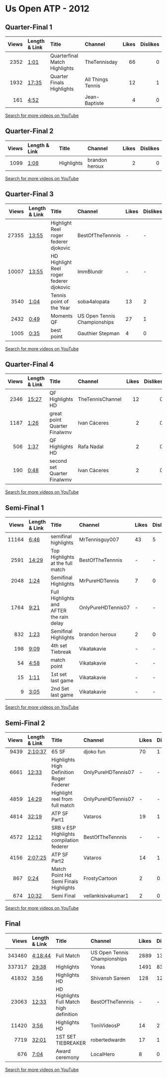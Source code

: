 
# Us Open ATP - 2012

## Quarter-Final 1
|   Views | Length & Link                                        | Title                         | Channel           |   Likes |   Dislikes |
|--------:|:-----------------------------------------------------|:------------------------------|:------------------|--------:|-----------:|
|    2352 | [1:01](https://www.youtube.com/watch?v=jc1xe55hecw)  | Quarterfinal Match Highlights | TheTennisday      |      66 |          0 |
|    1932 | [17:35](https://www.youtube.com/watch?v=jwjP7hoh5G4) | Quarter Finals Highlights     | All Things Tennis |      12 |          1 |
|     161 | [4:52](https://www.youtube.com/watch?v=kBzvnW_okY8)  |                               | Jean-Baptiste     |       4 |          0 |

[Search for more videos on YouTube](https://www.youtube.com/results?search_query=%22us+open%22+%22Berdych%22+%22Federer%22+%222012%22+%22highlights%22)     

## Quarter-Final 2
|   Views | Length & Link                                       | Title      | Channel        |   Likes |   Dislikes |
|--------:|:----------------------------------------------------|:-----------|:---------------|--------:|-----------:|
|    1099 | [1:08](https://www.youtube.com/watch?v=0w0W3VCOI4Y) | Highlights | brandon heroux |       2 |          0 |

[Search for more videos on YouTube](https://www.youtube.com/results?search_query=%22us+open%22+%22Murray%22+%22Cilic%22+%222012%22+%22highlights%22)     

## Quarter-Final 3
|   Views | Length & Link                                        | Title                                         | Channel                      | Likes   | Dislikes   |
|--------:|:-----------------------------------------------------|:----------------------------------------------|:-----------------------------|:--------|:-----------|
|   27355 | [13:55](https://www.youtube.com/watch?v=fFYpDgp85Es) | Highlight Reel   roger federer djokovic       | BestOfTheTennnis             | -       | -          |
|   10007 | [13:55](https://www.youtube.com/watch?v=vd5SpoYJRS8) | HD    Highlight Reel   roger federer djokovic | ImmBlundr                    | -       | -          |
|    3540 | [1:04](https://www.youtube.com/watch?v=91iDJBRJdXA)  | Tennis point of the Year                      | soba4alopata                 | 13      | 2          |
|    2432 | [0:49](https://www.youtube.com/watch?v=G74fKneBK_I)  | Moments      QF                               | US Open Tennis Championships | 27      | 1          |
|    1005 | [0:35](https://www.youtube.com/watch?v=7CQcPXnDNy0)  | best point                                    | Gauthier Stepman             | 4       | 0          |

[Search for more videos on YouTube](https://www.youtube.com/results?search_query=%22us+open%22+%22Ferrer%22+%22Tipsarevic%22+%222012%22+%22highlights%22)     

## Quarter-Final 4
|   Views | Length & Link                                        | Title                               | Channel          |   Likes |   Dislikes |
|--------:|:-----------------------------------------------------|:------------------------------------|:-----------------|--------:|-----------:|
|    2346 | [15:27](https://www.youtube.com/watch?v=hkP4ZJDrvWo) | QF Highlights HD                    | TheTennisChannel |      12 |          0 |
|    1187 | [1:26](https://www.youtube.com/watch?v=dyewcSjWppg)  | great point        Quarter Finalwmv | Ivan Cáceres     |       2 |          0 |
|     506 | [1:37](https://www.youtube.com/watch?v=EcGhqVSjKS4)  | QF  Highlights HD                   | Rafa Nadal       |       2 |          0 |
|     190 | [0:48](https://www.youtube.com/watch?v=dyJ4Uvv5mcg)  | second set        Quarter Finalwmv  | Ivan Cáceres     |       2 |          0 |

[Search for more videos on YouTube](https://www.youtube.com/results?search_query=%22us+open%22+%22Djokovic%22+%22Potro%22+%222012%22+%22highlights%22)     

## Semi-Final 1
|   Views | Length & Link                                        | Title                                        | Channel            | Likes   | Dislikes   |
|--------:|:-----------------------------------------------------|:---------------------------------------------|:-------------------|:--------|:-----------|
|   11164 | [6:46](https://www.youtube.com/watch?v=h_Hivjl1F-A)  | semifinal highlights                         | MrTennisguy007     | 43      | 5          |
|    2591 | [14:29](https://www.youtube.com/watch?v=UKWVgUGQeyE) | Top Highlights at the   full match           | BestOfTheTennnis   | -       | -          |
|    2048 | [1:24](https://www.youtube.com/watch?v=I73PO501Qi0)  | Semifinal Highlights                         | MrPureHDTennis     | 7       | 0          |
|    1764 | [9:21](https://www.youtube.com/watch?v=KreWpn47Hic)  | Full Highlights    and  AFTER the rain delay | OnIyPureHDTennis07 | -       | -          |
|     832 | [1:23](https://www.youtube.com/watch?v=1zFnnNRHcMc)  | Semifinal Highlights                         | brandon heroux     | 2       | 0          |
|     198 | [9:09](https://www.youtube.com/watch?v=pPea_urN0QU)  | 4th set Tiebreak                             | Vikatakavie        | -       | -          |
|      54 | [4:58](https://www.youtube.com/watch?v=Benn6zbD2Jc)  | match point                                  | Vikatakavie        | -       | -          |
|      15 | [1:11](https://www.youtube.com/watch?v=_WkrUQlGZFg)  | 1st set last game                            | Vikatakavie        | -       | -          |
|       9 | [3:05](https://www.youtube.com/watch?v=RVHHm3Mx38E)  | 2nd Set last game                            | Vikatakavie        | -       | -          |

[Search for more videos on YouTube](https://www.youtube.com/results?search_query=%22us+open%22+%22Murray%22+%22Berdych%22+%222012%22+%22highlights%22)     

## Semi-Final 2
|   Views | Length & Link                                          | Title                                        | Channel            | Likes   | Dislikes   |
|--------:|:-------------------------------------------------------|:---------------------------------------------|:-------------------|:--------|:-----------|
|    9439 | [2:10:37](https://www.youtube.com/watch?v=OnCCaXx-heo) | 65    SF                                     | djoko fun          | 70      | 1          |
|    6661 | [12:33](https://www.youtube.com/watch?v=5VxLNl1fLwA)   | Highlights   High Definition  Roger Federer  | OnIyPureHDTennis07 | -       | -          |
|    4859 | [14:29](https://www.youtube.com/watch?v=AZPveiGXSBQ)   | Highlight reel from   full match             | OnIyPureHDTennis07 | -       | -          |
|    4814 | [32:19](https://www.youtube.com/watch?v=IrlCEASq2es)   | ATP   SF  Part1                              | Vataros            | 19      | 1          |
|    4572 | [12:12](https://www.youtube.com/watch?v=BW-AbIufMl8)   | SRB v   ESP Highlights   compilation federer | BestOfTheTennnis   | -       | -          |
|    4156 | [2:07:25](https://www.youtube.com/watch?v=UQ_b8Ez4ZDY) | ATP   SF  Part2                              | Vataros            | 14      | 1          |
|     867 | [0:24](https://www.youtube.com/watch?v=imTKuirpYzM)    | Match Point Hd Semi Finals Highlights        | FrostyCartoon      | 2       | 0          |
|     674 | [10:32](https://www.youtube.com/watch?v=C8Q9676_6aU)   | Semi Final                                   | vellankisivakumar1 | 2       | 0          |

[Search for more videos on YouTube](https://www.youtube.com/results?search_query=%22us+open%22+%22Djokovic%22+%22Ferrer%22+%222012%22+%22highlights%22)     

## Final
|   Views | Length & Link                                          | Title                                    | Channel                      | Likes   | Dislikes   |
|--------:|:-------------------------------------------------------|:-----------------------------------------|:-----------------------------|:--------|:-----------|
|  343460 | [4:18:44](https://www.youtube.com/watch?v=lLLbdnz9m64) | Full Match                               | US Open Tennis Championships | 2889    | 132        |
|  337317 | [29:38](https://www.youtube.com/watch?v=mgVJazH8khA)   | Highlights                               | Yonas                        | 1491    | 83         |
|   41832 | [3:56](https://www.youtube.com/watch?v=vFgEG4J-OmA)    | Highlights HD                            | Shivansh Sareen              | 128     | 12         |
|   23063 | [12:33](https://www.youtube.com/watch?v=Hb-HHr2ed9E)   | HD Highlights Full Match high definition | BestOfTheTennnis             | -       | -          |
|   11420 | [3:56](https://www.youtube.com/watch?v=HAEf41gfmHw)    | Highlights HD                            | ToniVideosP                  | 14      | 2          |
|    7719 | [32:01](https://www.youtube.com/watch?v=Y8uNDRDZZI8)   | 1ST SET TIEBREAKER                       | robertedwardn                | 17      | 1          |
|     676 | [7:04](https://www.youtube.com/watch?v=XkwM0u0bbi0)    | Award ceremony                           | LocalHero                    | 8       | 0          |

[Search for more videos on YouTube](https://www.youtube.com/results?search_query=%22us+open%22+%22Murray%22+%22Djokovic%22+%222012%22+%22highlights%22)     
